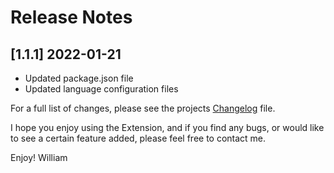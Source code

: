 # Release Notes
## [1.1.1] 2022-01-21
- Updated package.json file
- Updated language configuration files

For a full list of changes, please see the projects [Changelog](CHANGELOG.md) file.

I hope you enjoy using the Extension, and if you find any bugs, or would like to see a certain feature added, please feel free to contact me.

Enjoy! William
